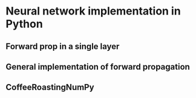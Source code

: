 # Neural network implementation in Python

## Forward prop in a single layer

## General implementation of forward propagation

## CoffeeRoastingNumPy
